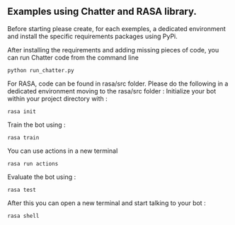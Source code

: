 ## Examples using Chatter and RASA library.

Before starting please create, for each exemples, a dedicated environment and install the specific requirements packages using PyPi.

After installing the requirements and adding missing pieces of code, you can run Chatter code from the command line
```
python run_chatter.py
```

For RASA, code can be found in rasa/src folder.
Please do the following in a dedicated environment moving to the rasa/src folder :
Initialize your bot within your project directory with :
```
rasa init
```
Train the bot using :
```
rasa train
```
You can use actions in a new terminal
```
rasa run actions
```
Evaluate the bot using :
```
rasa test
```
After this you can open a new terminal and start talking to your bot :
```
rasa shell
```


